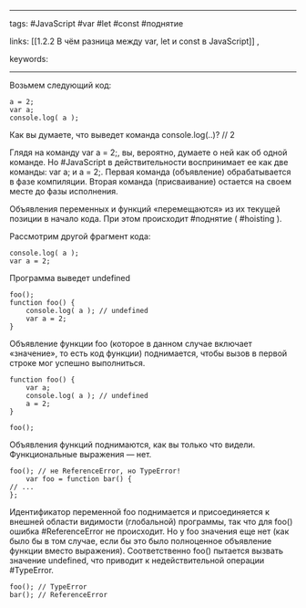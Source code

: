 ____

tags: #JavaScript #var #let #const #поднятие

links: [[1.2.2 В чём разница между var, let и const в JavaScript]] , 

keywords:

_____

Возьмем следующий код:
~~~
a = 2;
var a;
console.log( a );
~~~

Как вы думаете, что выведет команда console.log(..)? // 2

Глядя на команду var a = 2;, вы, вероятно, думаете о ней как об одной команде. Но #JavaScript в действительности воспринимает ее как две команды: var a; и a = 2;. Первая команда (объявление) обрабатывается в фазе компиляции. Вторая команда (присваивание) остается на своем месте до фазы исполнения.

Объявления переменных и функций «перемещаются» из их текущей позиции в начало кода. При этом происходит #поднятие ( #hoisting ).

Рассмотрим другой фрагмент кода:
~~~
console.log( a );
var a = 2;
~~~
Программа выведет undefined

~~~
foo();
function foo() {
	console.log( a ); // undefined
	var a = 2;
}
~~~
Объявление функции foo (которое в данном случае включает «значение», то есть код функции) поднимается, чтобы вызов в первой строке мог успешно выполниться.

~~~
function foo() {
	var a;
	console.log( a ); // undefined
	a = 2;
}

foo();
~~~

Объявления функций поднимаются, как вы только что видели.
Функциональные выражения — нет.

~~~
foo(); // не ReferenceError, но TypeError!
	var foo = function bar() {
// ...
};
~~~

Идентификатор переменной foo поднимается и присоединяется к внешней области видимости (глобальной) программы, так что для foo() ошибка #ReferenceError не происходит. Но у foo значения еще нет (как было бы в том случае, если бы это было полноценное объявление функции вместо выражения). Соответственно foo() пытается вызвать значение undefined, что приводит к недействительной операции #TypeError.

~~~
foo(); // TypeError
bar(); // ReferenceError
~~~
